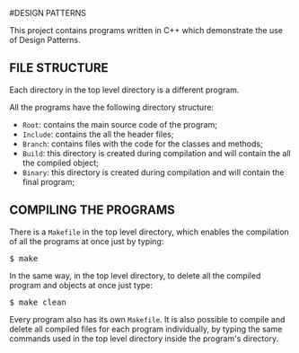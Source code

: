 #DESIGN PATTERNS

This project contains programs written in C++  which demonstrate the use of Design Patterns.

## FILE STRUCTURE

Each directory in the top level directory is a different program.

All the programs have the following directory structure:

* `Root`: contains the main source code of the program;
* `Include`: contains the all the header files;
* `Branch`: contains files with the code for the classes and methods;
* `Build`: this directory is created during compilation and will contain the all the compiled object;
* `Binary`: this directory is created during compilation and will contain the final program;


## COMPILING THE PROGRAMS

There is a `Makefile` in the top level directory, which enables the compilation of all the programs at once just by typing:

<pre>
$ make
</pre>

In the same way, in the top level directory, to delete all the compiled program and objects at once  just type:

<pre>
$ make clean
</pre>

Every program also has its own `Makefile`. It is also possible to compile and delete all compiled files for each program individually, by typing the same commands used in the top level directory inside the program's directory.
